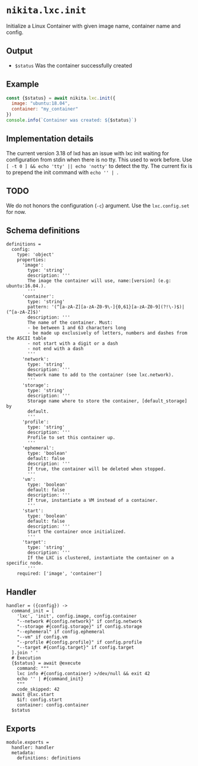 
# `nikita.lxc.init`

Initialize a Linux Container with given image name, container name and config.

## Output

* `$status`
  Was the container successfully created

## Example

```js
const {$status} = await nikita.lxc.init({
  image: "ubuntu:18.04",
  container: "my_container"
})
console.info(`Container was created: ${$status}`)
```

## Implementation details

The current version 3.18 of lxd has an issue with lxc init waiting for
configuration from stdin when there is no tty. This used to work before. Use
`[ -t 0 ] && echo 'tty' || echo 'notty'` to detect the tty. The current
fix is to prepend the init command with `echo '' | `.

## TODO

We do not honors the configuration (`-c`) argument. Use the `lxc.config.set` for
now.

## Schema definitions

    definitions =
      config:
        type: 'object'
        properties:
          'image':
            type: 'string'
            description: '''
            The image the container will use, name:[version] (e.g: ubuntu:16.04.).
            '''
          'container':
            type: 'string'
            pattern: '(^[a-zA-Z][a-zA-Z0-9\-]{0,61}[a-zA-Z0-9](?!\-)$)|(^[a-zA-Z]$)'
            description: '''
            The name of the container. Must:
            - be between 1 and 63 characters long
            - be made up exclusively of letters, numbers and dashes from the ASCII table
            - not start with a digit or a dash
            - not end with a dash
            '''
          'network':
            type: 'string'
            description: '''
            Network name to add to the container (see lxc.network).
            '''
          'storage':
            type: 'string'
            description: '''
            Storage name where to store the container, [default_storage] by
            default.
            '''
          'profile':
            type: 'string'
            description: '''
            Profile to set this container up.
            '''
          'ephemeral':
            type: 'boolean'
            default: false
            description: '''
            If true, the container will be deleted when stopped.
            '''
          'vm':
            type: 'boolean'
            default: false
            description: '''
            If true, instantiate a VM instead of a container.
            '''
          'start':
            type: 'boolean'
            default: false
            description: '''
            Start the container once initialized.
            '''
          'target':
            type: 'string'
            description: '''
            If the LXC is clustered, instantiate the container on a specific node.
            '''
        required: ['image', 'container']

## Handler

    handler = ({config}) ->
      command_init = [
        'lxc', 'init', config.image, config.container
        "--network #{config.network}" if config.network
        "--storage #{config.storage}" if config.storage
        "--ephemeral" if config.ephemeral
        "--vm" if config.vm
        "--profile #{config.profile}" if config.profile
        "--target #{config.target}" if config.target
      ].join ' '
      # Execution
      {$status} = await @execute
        command: """
        lxc info #{config.container} >/dev/null && exit 42
        echo '' | #{command_init}
        """
        code_skipped: 42
      await @lxc.start
        $if: config.start
        container: config.container
      $status

## Exports

    module.exports =
      handler: handler
      metadata:
        definitions: definitions
